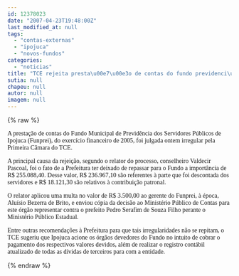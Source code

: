 ```yaml
---
id: 12378023
date: "2007-04-23T19:48:00Z"
last_modified_at: null
tags:
  - "contas-externas"
  - "ipojuca"
  - "novos-fundos"
categories:
  - "noticias"
title: "TCE rejeita presta\u00e7\u00e3o de contas do fundo previdenci\u00e1rio de Ipojuca"
sutia: null
chapeu: null
autor: null
imagem: null
---
```

{% raw %}
<p><P><FONT face=Verdana>A prestação de contas do Fundo Municipal de Previdência dos Servidores Públicos de Ipojuca (Funprei), do exercício financeiro de 2005, foi julgada ontem irregular pela Primeira Câmara do TCE. </FONT></P></p>
<p><P><FONT face=Verdana>A principal causa da rejeição, segundo o relator do processo, conselheiro Valdecir Pascoal, foi o fato de a Prefeitura ter deixado de repassar para o Fundo a importância de R$ 255.088,40. Desse valor, R$ 236.967,10 são referentes à parte que foi descontada dos servidores e R$ 18.121,30 são relativos à contribuição patronal. </FONT></P></p>
<p><P><FONT face=Verdana>O relator aplicou uma multa no valor de R$ 3.500,00 ao gerente do Funprei, à época, Aluísio Bezerra de Brito, e enviou cópia da decisão ao Ministério Público de Contas para este órgão representar contra o prefeito Pedro Serafim de Souza Filho perante o Ministério Público Estadual. </FONT></P></p>
<p><P><FONT face=Verdana>Entre outras recomendações à Prefeitura para que tais irregularidades não se repitam, o TCE sugeriu que Ipojuca acione os órgãos devedores do Fundo no intuito de cobrar o pagamento dos respectivos valores devidos, além de realizar o registro contábil atualizado de todas as dívidas de terceiros para com a entidade.</FONT></P> </p>
{% endraw %}